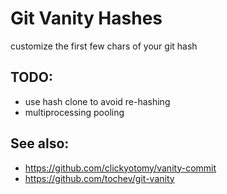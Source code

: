 # Git Vanity Hashes

customize the first few chars of your git hash

## TODO:

* use hash clone to avoid re-hashing
* multiprocessing pooling

## See also:

* https://github.com/clickyotomy/vanity-commit
* https://github.com/tochev/git-vanity

